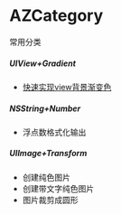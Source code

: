 # AZCategory
常用分类

##### UIView+Gradient

- [快速实现view背景渐变色](http://www.jianshu.com/p/e7c9e94e165b)

##### NSString+Number
- 浮点数格式化输出


##### UIImage+Transform
- 创建纯色图片
- 创建带文字纯色图片
- 图片裁剪成圆形

